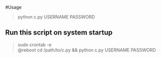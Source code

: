 #Usage
> python c.py USERNAME PASSWORD

## Run this script on system startup
> sudo crontab -e <br>
 @reboot cd /path/to/c.py && python c.py USERNAME PASSWORD

